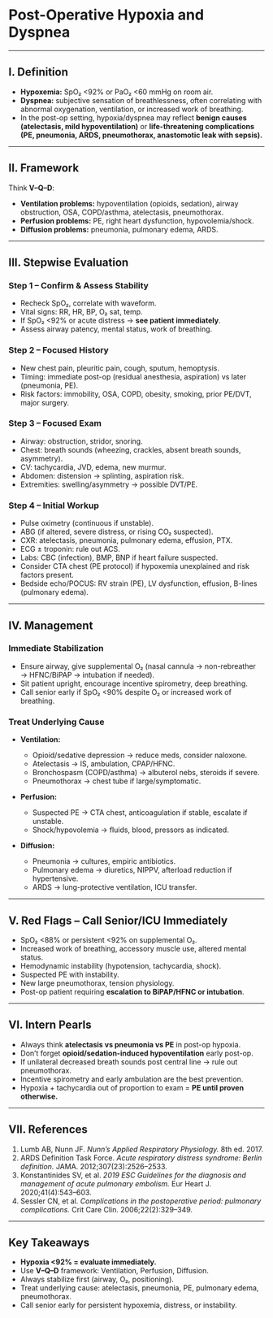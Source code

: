 # Post-Operative Hypoxia and Dyspnea

---

## I. Definition  
- **Hypoxemia:** SpO₂ <92% or PaO₂ <60 mmHg on room air.  
- **Dyspnea:** subjective sensation of breathlessness, often correlating with abnormal oxygenation, ventilation, or increased work of breathing.  
- In the post-op setting, hypoxia/dyspnea may reflect **benign causes (atelectasis, mild hypoventilation)** or **life-threatening complications (PE, pneumonia, ARDS, pneumothorax, anastomotic leak with sepsis).**  

---

## II. Framework  

Think **V–Q–D**:  
- **Ventilation problems:** hypoventilation (opioids, sedation), airway obstruction, OSA, COPD/asthma, atelectasis, pneumothorax.  
- **Perfusion problems:** PE, right heart dysfunction, hypovolemia/shock.  
- **Diffusion problems:** pneumonia, pulmonary edema, ARDS.  

---

## III. Stepwise Evaluation  

### Step 1 – Confirm & Assess Stability  
- Recheck SpO₂, correlate with waveform.  
- Vital signs: RR, HR, BP, O₂ sat, temp.  
- If SpO₂ <92% or acute distress → **see patient immediately**.  
- Assess airway patency, mental status, work of breathing.  

### Step 2 – Focused History  
- New chest pain, pleuritic pain, cough, sputum, hemoptysis.  
- Timing: immediate post-op (residual anesthesia, aspiration) vs later (pneumonia, PE).  
- Risk factors: immobility, OSA, COPD, obesity, smoking, prior PE/DVT, major surgery.  

### Step 3 – Focused Exam  
- Airway: obstruction, stridor, snoring.  
- Chest: breath sounds (wheezing, crackles, absent breath sounds, asymmetry).  
- CV: tachycardia, JVD, edema, new murmur.  
- Abdomen: distension → splinting, aspiration risk.  
- Extremities: swelling/asymmetry → possible DVT/PE.  

### Step 4 – Initial Workup  
- Pulse oximetry (continuous if unstable).  
- ABG (if altered, severe distress, or rising CO₂ suspected).  
- CXR: atelectasis, pneumonia, pulmonary edema, effusion, PTX.  
- ECG ± troponin: rule out ACS.  
- Labs: CBC (infection), BMP, BNP if heart failure suspected.  
- Consider CTA chest (PE protocol) if hypoxemia unexplained and risk factors present.  
- Bedside echo/POCUS: RV strain (PE), LV dysfunction, effusion, B-lines (pulmonary edema).  

---

## IV. Management  

### Immediate Stabilization  
- Ensure airway, give supplemental O₂ (nasal cannula → non-rebreather → HFNC/BiPAP → intubation if needed).  
- Sit patient upright, encourage incentive spirometry, deep breathing.  
- Call senior early if SpO₂ <90% despite O₂ or increased work of breathing.  

### Treat Underlying Cause  
- **Ventilation:**  
  - Opioid/sedative depression → reduce meds, consider naloxone.  
  - Atelectasis → IS, ambulation, CPAP/HFNC.  
  - Bronchospasm (COPD/asthma) → albuterol nebs, steroids if severe.  
  - Pneumothorax → chest tube if large/symptomatic.  

- **Perfusion:**  
  - Suspected PE → CTA chest, anticoagulation if stable, escalate if unstable.  
  - Shock/hypovolemia → fluids, blood, pressors as indicated.  

- **Diffusion:**  
  - Pneumonia → cultures, empiric antibiotics.  
  - Pulmonary edema → diuretics, NIPPV, afterload reduction if hypertensive.  
  - ARDS → lung-protective ventilation, ICU transfer.  

---

## V. Red Flags – Call Senior/ICU Immediately  
- SpO₂ <88% or persistent <92% on supplemental O₂.  
- Increased work of breathing, accessory muscle use, altered mental status.  
- Hemodynamic instability (hypotension, tachycardia, shock).  
- Suspected PE with instability.  
- New large pneumothorax, tension physiology.  
- Post-op patient requiring **escalation to BiPAP/HFNC or intubation**.  

---

## VI. Intern Pearls  
- Always think **atelectasis vs pneumonia vs PE** in post-op hypoxia.  
- Don’t forget **opioid/sedation-induced hypoventilation** early post-op.  
- If unilateral decreased breath sounds post central line → rule out pneumothorax.  
- Incentive spirometry and early ambulation are the best prevention.  
- Hypoxia + tachycardia out of proportion to exam = **PE until proven otherwise.**  

---

## VII. References  
1. Lumb AB, Nunn JF. *Nunn’s Applied Respiratory Physiology.* 8th ed. 2017.  
2. ARDS Definition Task Force. *Acute respiratory distress syndrome: Berlin definition.* JAMA. 2012;307(23):2526–2533.  
3. Konstantinides SV, et al. *2019 ESC Guidelines for the diagnosis and management of acute pulmonary embolism.* Eur Heart J. 2020;41(4):543–603.  
4. Sessler CN, et al. *Complications in the postoperative period: pulmonary complications.* Crit Care Clin. 2006;22(2):329–349.  

---

## Key Takeaways  
- **Hypoxia <92% = evaluate immediately.**  
- Use **V–Q–D** framework: Ventilation, Perfusion, Diffusion.  
- Always stabilize first (airway, O₂, positioning).  
- Treat underlying cause: atelectasis, pneumonia, PE, pulmonary edema, pneumothorax.  
- Call senior early for persistent hypoxemia, distress, or instability.  
